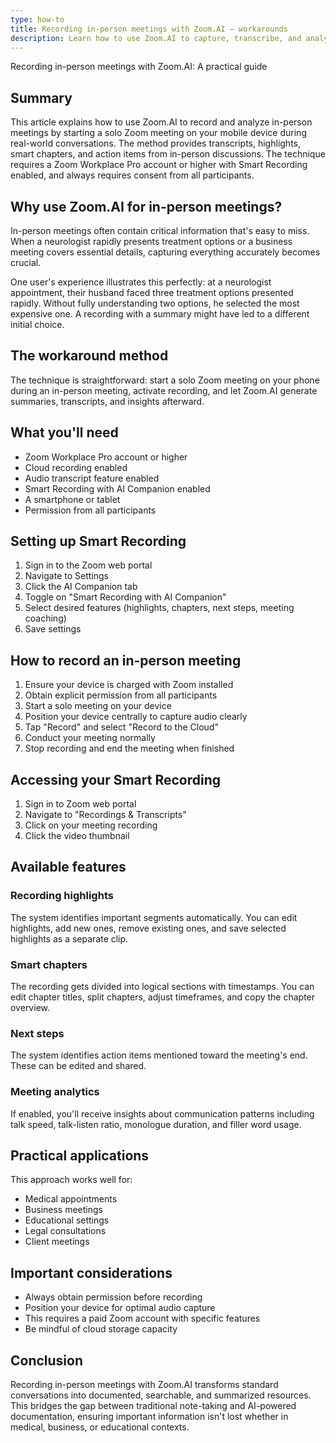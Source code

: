 ```yaml
---
type: how-to
title: Recording in-person meetings with Zoom.AI – workarounds
description: Learn how to use Zoom.AI to capture, transcribe, and analyze in-person meetings by starting a solo meeting on your mobile device, providing you with AI-generated transcripts, highlights, chapters, and action items.
---
```


Recording in-person meetings with Zoom.AI: A practical guide

## Summary
This article explains how to use Zoom.AI to record and analyze in-person meetings by starting a solo Zoom meeting on your mobile device during real-world conversations. The method provides transcripts, highlights, smart chapters, and action items from in-person discussions. The technique requires a Zoom Workplace Pro account or higher with Smart Recording enabled, and always requires consent from all participants.

## Why use Zoom.AI for in-person meetings?

In-person meetings often contain critical information that's easy to miss. When a neurologist rapidly presents treatment options or a business meeting covers essential details, capturing everything accurately becomes crucial.

One user's experience illustrates this perfectly: at a neurologist appointment, their husband faced three treatment options presented rapidly. Without fully understanding two options, he selected the most expensive one. A recording with a summary might have led to a different initial choice.

## The workaround method

The technique is straightforward: start a solo Zoom meeting on your phone during an in-person meeting, activate recording, and let Zoom.AI generate summaries, transcripts, and insights afterward.

## What you'll need

- Zoom Workplace Pro account or higher
- Cloud recording enabled
- Audio transcript feature enabled
- Smart Recording with AI Companion enabled
- A smartphone or tablet
- Permission from all participants

## Setting up Smart Recording

1. Sign in to the Zoom web portal
2. Navigate to Settings
3. Click the AI Companion tab
4. Toggle on "Smart Recording with AI Companion"
5. Select desired features (highlights, chapters, next steps, meeting coaching)
6. Save settings

## How to record an in-person meeting

1. Ensure your device is charged with Zoom installed
2. Obtain explicit permission from all participants
3. Start a solo meeting on your device
4. Position your device centrally to capture audio clearly
5. Tap "Record" and select "Record to the Cloud"
6. Conduct your meeting normally
7. Stop recording and end the meeting when finished

## Accessing your Smart Recording

1. Sign in to Zoom web portal
2. Navigate to "Recordings & Transcripts"
3. Click on your meeting recording
4. Click the video thumbnail

## Available features

### Recording highlights
The system identifies important segments automatically. You can edit highlights, add new ones, remove existing ones, and save selected highlights as a separate clip.

### Smart chapters
The recording gets divided into logical sections with timestamps. You can edit chapter titles, split chapters, adjust timeframes, and copy the chapter overview.

### Next steps
The system identifies action items mentioned toward the meeting's end. These can be edited and shared.

### Meeting analytics
If enabled, you'll receive insights about communication patterns including talk speed, talk-listen ratio, monologue duration, and filler word usage.

## Practical applications

This approach works well for:
- Medical appointments
- Business meetings
- Educational settings
- Legal consultations
- Client meetings

## Important considerations

- Always obtain permission before recording
- Position your device for optimal audio capture
- This requires a paid Zoom account with specific features
- Be mindful of cloud storage capacity

## Conclusion

Recording in-person meetings with Zoom.AI transforms standard conversations into documented, searchable, and summarized resources. This bridges the gap between traditional note-taking and AI-powered documentation, ensuring important information isn't lost whether in medical, business, or educational contexts.
